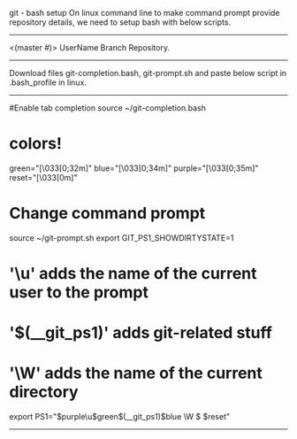 git - bash setup
On linux command line to make command prompt provide repository details, we need to setup bash with below scripts.
***************************
<user> <(master #)> <reflections>
UserName Branch	    Repository.
***************************

Download files git-completion.bash, git-prompt.sh and paste below script in .bash_profile in linux.

**************************************************************
#Enable tab completion
source ~/git-completion.bash

# colors!
green="\[\033[0;32m\]"
blue="\[\033[0;34m\]"
purple="\[\033[0;35m\]"
reset="\[\033[0m\]"

# Change command prompt
source ~/git-prompt.sh
export GIT_PS1_SHOWDIRTYSTATE=1
# '\u' adds the name of the current user to the prompt
# '\$(__git_ps1)' adds git-related stuff
# '\W' adds the name of the current directory
export PS1="$purple\u$green\$(__git_ps1)$blue \W $ $reset"
**************************************************************
